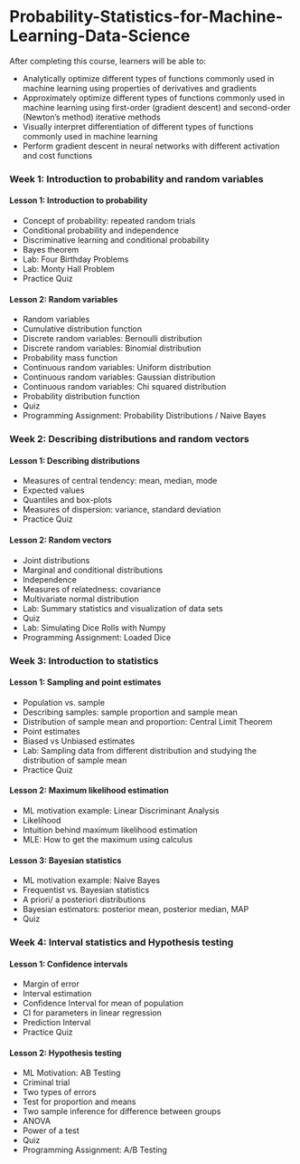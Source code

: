 # Probability-Statistics-for-Machine-Learning-Data-Science

After completing this course, learners will be able to:
- Analytically optimize different types of functions commonly used in machine learning using properties of derivatives and gradients 
- Approximately optimize different types of functions commonly used in machine learning using first-order (gradient descent) and second-order (Newton’s method) iterative methods
- Visually interpret differentiation of different types of functions commonly used in machine learning
- Perform gradient descent in neural networks with different activation and cost functions 

### Week 1: Introduction to probability and random variables

#### Lesson 1: Introduction to probability
- Concept of probability: repeated random trials
- Conditional probability and independence
- Discriminative learning and conditional probability
- Bayes theorem
- Lab: Four Birthday Problems
- Lab: Monty Hall Problem
- Practice Quiz

#### Lesson 2: Random variables
- Random variables
- Cumulative distribution function
- Discrete random variables: Bernoulli distribution
- Discrete random variables: Binomial distribution
- Probability mass function
- Continuous random variables: Uniform distribution
- Continuous random variables: Gaussian distribution
- Continuous random variables: Chi squared distribution
- Probability distribution function
- Quiz
- Programming Assignment: Probability Distributions / Naive Bayes

### Week 2: Describing distributions and random vectors

#### Lesson 1: Describing distributions
- Measures of central tendency: mean, median, mode
- Expected values
- Quantiles and box-plots
- Measures of dispersion: variance, standard deviation
- Practice Quiz

#### Lesson 2: Random vectors
- Joint distributions
- Marginal and conditional distributions
- Independence
- Measures of relatedness: covariance
- Multivariate normal distribution
- Lab: Summary statistics and visualization of data sets
- Quiz
- Lab: Simulating Dice Rolls with Numpy
- Programming Assignment: Loaded Dice

### Week 3: Introduction to statistics

#### Lesson 1: Sampling and point estimates
- Population vs. sample
- Describing samples: sample proportion and sample mean
- Distribution of sample mean and proportion: Central Limit Theorem
- Point estimates
- Biased vs Unbiased estimates
- Lab: Sampling data from different distribution and studying the distribution of sample mean
- Practice Quiz

#### Lesson 2: Maximum likelihood estimation
- ML motivation example: Linear Discriminant Analysis
- Likelihood
- Intuition behind maximum likelihood estimation
- MLE: How to get the maximum using calculus

#### Lesson 3: Bayesian statistics
- ML motivation example: Naive Bayes
- Frequentist vs. Bayesian statistics
- A priori/ a posteriori distributions
- Bayesian estimators: posterior mean, posterior median, MAP
- Quiz

### Week 4: Interval statistics and Hypothesis testing

#### Lesson 1: Confidence intervals
- Margin of error
- Interval estimation
- Confidence Interval for mean of population
- CI for parameters in linear regression
- Prediction Interval
- Practice Quiz

#### Lesson 2: Hypothesis testing
- ML Motivation: AB Testing
- Criminal trial
- Two types of errors
- Test for proportion and means
- Two sample inference for difference between groups
- ANOVA
- Power of a test
- Quiz
- Programming Assignment: A/B Testing
